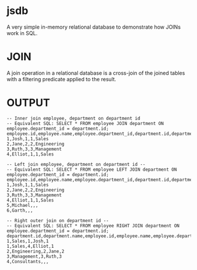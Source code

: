 # jsdb
A very simple in-memory relational database to demonstrate how JOINs work in SQL.


# JOIN

A join operation in a relational database is a cross-join of the joined tables with a filtering predicate applied to the result.

# OUTPUT

```
-- Inner join employee, department on department id
-- Equivalent SQL: SELECT * FROM employee JOIN department ON employee.department_id = department.id;
employee.id,employee.name,employee.department_id,department.id,department.name
1,Josh,1,1,Sales
2,Jane,2,2,Engineering
3,Ruth,3,3,Management
4,Elliot,1,1,Sales

-- Left join employee, department on department id --
-- Equivalent SQL: SELECT * FROM employee LEFT JOIN department ON employee.department_id = department.id;
employee.id,employee.name,employee.department_id,department.id,department.name
1,Josh,1,1,Sales
2,Jane,2,2,Engineering
3,Ruth,3,3,Management
4,Elliot,1,1,Sales
5,Michael,,,
6,Garth,,,

-- Right outer join on department id --
-- Equivalent SQL: SELECT * FROM employee RIGHT JOIN department ON employee.department_id = department.id;
department.id,department.name,employee.id,employee.name,employee.department_id
1,Sales,1,Josh,1
1,Sales,4,Elliot,1
2,Engineering,2,Jane,2
3,Management,3,Ruth,3
4,Consultants,,,
```
